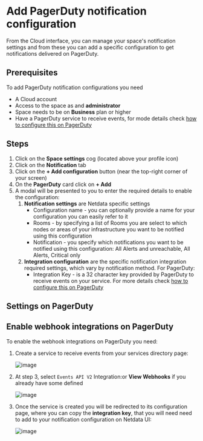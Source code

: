 # Add PagerDuty notification configuration

From the Cloud interface, you can manage your space's notification settings and from these you can add a specific configuration to get notifications delivered on PagerDuty.

## Prerequisites

To add PagerDuty notification configurations you need

- A Cloud account
- Access to the space as and **administrator**
- Space needs to be on **Business** plan or higher
- Have a PagerDuty service to receive events, for mode details check [how to configure this on PagerDuty](#settings-on-pagerduty)

## Steps

1. Click on the **Space settings** cog (located above your profile icon)
1. Click on the **Notification** tab
1. Click on the **+ Add configuration** button (near the top-right corner of your screen)
1. On the **PagerDuty** card click on **+ Add**
1. A modal will be presented to you to enter the required details to enable the configuration:
   1. **Notification settings** are Netdata specific settings
      - Configuration name - you can optionally provide a name for your configuration  you can easily refer to it
      - Rooms - by specifying a list of Rooms you are select to which nodes or areas of your infrastructure you want to be notified using this configuration
      - Notification - you specify which notifications you want to be notified using this configuration: All Alerts and unreachable, All Alerts, Critical only
   1. **Integration configuration** are the specific notification integration required settings, which vary by notification method. For PagerDuty:
      - Integration Key -  is a 32 character key provided by PagerDuty to receive events on your service. For more details check [how to configure this on PagerDuty](#settings-on-pagerduty)

## Settings on PagerDuty

## Enable webhook integrations on PagerDuty

To enable the webhook integrations on PagerDuty you need:
1. Create a service to receive events from your services directory page:

   ![image](https://user-images.githubusercontent.com/2930882/214254148-03714f31-7943-4444-9b63-7b83c9daa025.png)

1. At step 3, select `Events API V2` Integration:or **View Webhooks** if you already have some defined

   ![image](https://user-images.githubusercontent.com/2930882/214254466-423cf493-037d-47bd-b9e6-fc894897f333.png)

1. Once the service is created you will be redirected to its configuration page, where you can copy the **integration key**, that you will need need to add to your notification configuration on Netdata UI:

   ![image](https://user-images.githubusercontent.com/2930882/214255916-0d2e53d5-87cc-408a-9f5b-0308a3262d5c.png)
